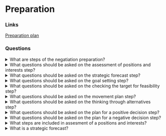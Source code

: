 # Preparation

### Links

[Preparation plan](Plan_podgotovki_k_peregovoram.pdf)

### Questions

<details>
  <summary>What are steps of the negatiation preparation?</summary>

* Assessment of positions and interests
* Strategic forecast
* Goal settings
* Сhecking the target for feasibility
* Movement plan
* Thinking through alternatives
* Plan for a positive decision
* Plan for a negative decision

</details>

<details>
  <summary>What questions should be asked on the assessment of positions and interests step?</summary>

* What a relationship history with a second side? How is it possible to use it?
* What allows to strengthen/let loose positions?
* What is a main pain point of the second side? What are true interests?
* What are our common interests?

</details>

<details>
  <summary>What questions should be asked on the strategic forecast step?</summary>

* Who am I for the second side?
* How a partner sees me?

</details>

<details>
  <summary>What questions should be asked on the goal setting step?</summary>

* Where I want to go?
* What I want to get or do?

</details>

<details>
  <summary>What questions should be asked on the checking the target for feasibility step?</summary>

* Is it possible to make the goals?
* What is depended on my actions?

</details>

<details>
  <summary>What questions should be asked on the movement plan step?</summary>

* How I will move to the target?
* What are steps allow me to get a wish result?

</details>

<details>
  <summary>What questions should be asked on the thinking through alternatives step?</summary>

* What a result of a negotiation will be optimal for me?
* What a result of a negotiation will be bad for me?
* What is a minimal available result?
* Where is a border after which a negotiation doesn't have sence?

</details>

<details>
  <summary>What questions should be asked on the plan for a positive decision step?</summary>

* What is next?
* What will I do if we agree to my terms?

</details>

<details>
  <summary>What questions should be asked on the plan for a negative decision step?</summary>

* What is next?
* What will I do if we disagree to my terms?

</details>

<details>
  <summary>What steps are included in assesment of a positions and interests?</summary>

* Evaluation of a relationship history (constructive and unconstructive moments)
* Understand what strengthens and weakens your position
* Understand what the other side wants
* See common interests

</details>

<details>
  <summary>What is a strategic forecast?</summary>

It is an attempt to see yourself by a partner's eyes. Astimate vectors of strategic importance and difficulty getting a replacement.

Types:
* Lever
* Partner
* Shop
* Opportunity

</details>

